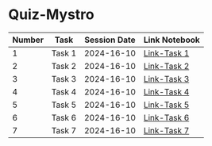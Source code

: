 # Quiz-Mystro
| Number | Task   | Session Date  | Link Notebook |
|--------|-----------|---------------|-----------------|
| 1     | Task 1 | 2024-16-10    | [Link-Task 1](#) |
| 2     | Task 2 | 2024-16-10    | [Link-Task 2](https://github.com/Ali-jalil88/Quiz-Mystro/blob/main/task2.ipynb) |
| 3     | Task 3 | 2024-16-10    | [Link-Task 3](#) |
| 4     | Task 4 | 2024-16-10    | [Link-Task 4](#) |
| 5     | Task 5 | 2024-16-10    | [Link-Task 5](#) |
| 6     | Task 6 | 2024-16-10    | [Link-Task 6](#) |
| 7     | Task 7 | 2024-16-10    | [Link-Task 7](#) |
